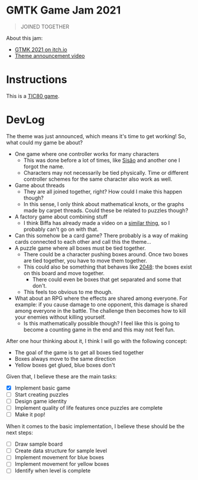 # GMTK Game Jam 2021

> JOINED TOGETHER

About this jam:

- [GTMK 2021 on itch.io](https://itch.io/jam/gmtk-2021)
- [Theme announcement video](https://www.youtube.com/watch?v=XpzBfx45wUE)

# Instructions

This is a [TIC80 game](http://tic80.com/).

# DevLog

The theme was just announced, which means it's time to get working! So,
what could my game be about?

- One game where one controller works for many characters
    - This was done before a lot of times, like
      [Sisão](https://havana24.itch.io/sisao) and another one I forgot the name.
    - Characters may not necessarily be tied physically. Time or different
      controller schemes for the same character also work as well.
- Game about threads
    - They are all joined together, right? How could I make this happen though?
    - In this sense, I only think about mathematical knots, or the graphs made
      by carpet threads. Could these be related to puzzles though?
- A factory game about combining stuff
    - I think Biffa has already made a video on a
      [similar thing](https://shapez.io/), so I probably can't go on with that.
- Can this somehow be a card game? There probably is a way of making cards
  connected to each other and call this the theme...
- A puzzle game where all boxes must be tied together.
    - There could be a character pushing boxes around. Once two boxes are
      tied together, you have to move them together.
    - This could also be something that behaves like
      [2048](https://www.youtube.com/watch?v=9lIkyda3Fck):
      the boxes exist on this board and move together.
        - There could even be boxes that get separated and some that
          don't.
    - This feels too obvious to me though.
- What about an RPG where the effects are shared among everyone.
  For example: if you cause damage to one opponent, this damage is shared
  among everyone in the battle. The challenge then becomes how to kill your
  enemies without killing yourself.
    - Is this mathematically possible though? I feel like this is going to
      become a counting game in the end and this may not feel fun.

After one hour thinking about it, I think I will go with the following concept:

- The goal of the game is to get all boxes tied together
- Boxes always move to the same direction
- Yellow boxes get glued, blue boxes don't

Given that, I believe these are the main tasks:

- [x] Implement basic game
- [ ] Start creating puzzles
- [ ] Design game identity
- [ ] Implement quality of life features once puzzles are complete
- [ ] Make it pop!

When it comes to the basic implementation, I believe these should be the next
steps:

- [ ] Draw sample board
- [ ] Create data structure for sample level
- [ ] Implement movement for blue boxes
- [ ] Implement movement for yellow boxes
- [ ] Identify when level is complete

